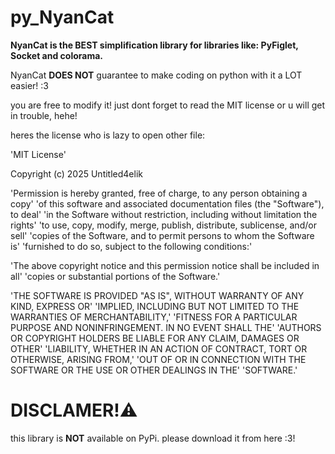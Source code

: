 # py_NyanCat

**NyanCat is the BEST simplification library for libraries like: PyFiglet, Socket and colorama.**

NyanCat **DOES NOT** guarantee to make coding on python with it a LOT easier! :3

you are free to modify it! just dont forget to read the MIT license or u will get in trouble, hehe!

heres the license who is lazy to open other file:

'MIT License'

Copyright (c) 2025 Untitled4elik

'Permission is hereby granted, free of charge, to any person obtaining a copy'
'of this software and associated documentation files (the "Software"), to deal'
'in the Software without restriction, including without limitation the rights'
'to use, copy, modify, merge, publish, distribute, sublicense, and/or sell'
'copies of the Software, and to permit persons to whom the Software is'
'furnished to do so, subject to the following conditions:'

'The above copyright notice and this permission notice shall be included in all'
'copies or substantial portions of the Software.'

'THE SOFTWARE IS PROVIDED "AS IS", WITHOUT WARRANTY OF ANY KIND, EXPRESS OR'
'IMPLIED, INCLUDING BUT NOT LIMITED TO THE WARRANTIES OF MERCHANTABILITY,'
'FITNESS FOR A PARTICULAR PURPOSE AND NONINFRINGEMENT. IN NO EVENT SHALL THE'
'AUTHORS OR COPYRIGHT HOLDERS BE LIABLE FOR ANY CLAIM, DAMAGES OR OTHER'
'LIABILITY, WHETHER IN AN ACTION OF CONTRACT, TORT OR OTHERWISE, ARISING FROM,'
'OUT OF OR IN CONNECTION WITH THE SOFTWARE OR THE USE OR OTHER DEALINGS IN THE'
'SOFTWARE.'

# DISCLAMER!⚠️

this library is **NOT** available on PyPi. please download it from here :3!
